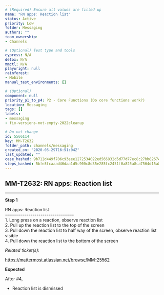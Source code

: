 ```yaml
---
# (Required) Ensure all values are filled up
name: "RN apps: Reaction list"
status: Active
priority: Low
folder: Messaging
authors: ""
team_ownership: 
- Channels

# (Optional) Test type and tools
cypress: N/A
detox: N/A
mmctl: N/A
playwright: null
rainforest: 
- Mobile
manual_test_environments: []

# (Optional)
component: null
priority_p1_to_p4: P2 - Core Functions (Do core functions work?)
location: Messaging
tags: []
labels: 
- messaging
- fix-versions-not-empty-2022cleanup

# Do not change
id: 5566114
key: MM-T2632
folder_path: channels/messaging
created_on: "2020-05-29T16:51:04Z"
last_updated: ""
case_hashed: 9b712d449f786c93eee1272534022ed566832d5d77d77ec8c27bb82674b95320f026180a483e8be5a6e446edc5cfa322
steps_hashed: 5bfe3fcaaad46daa1d5c900c8d35e285fc2451f0a825a8ca7564d15a8e1700511b73149092e75339b689ec20f70fdb9d
---
```


## MM-T2632: RN apps: Reaction list

---

**Step 1**

RN apps: Reaction list\
\-----------------------------------\
1\. Long press on a reaction, observe reaction list\
2\. Pull up the reaction list to the top of the screen\
3\. Pull down the reaction list to half way of the screen, observe reaction list visible\
4\. Pull down the reaction list to the bottom of the screen

_Related ticket(s):_

<https://mattermost.atlassian.net/browse/MM-25562>

**Expected**

After #4,

- Reaction list is dismissed
